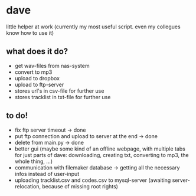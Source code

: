 # dave

little helper at work (currently my most useful script. even my collegues know how to use it)

## what does it do?
- get wav-files from nas-system
- convert to mp3
- upload to dropbox
- upload to ftp-server
- stores url's in csv-file for further use
- stores tracklist in txt-file for further use

## to do!
- fix ftp server timeout -> done
- put ftp connection and upload to server at the end -> done
- delete from main.py -> done
- better gui (maybe some kind of an offline webpage, with multiple tabs for just parts of dave: downloading, creating txt, converting to mp3, the whole thing, ...)
- communication with filemaker database -> getting all the necessary infos instead of user-input
- uploading tracklist.csv and codes.csv to mysql-server (awaiting server-relocation, because of missing root rights)